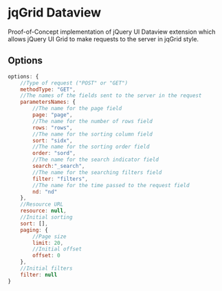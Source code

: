 jqGrid Dataview
===============

Proof-of-Concept implementation of jQuery UI Dataview extension which allows jQuery UI Grid to make requests to the server in  jqGrid style.

Options
-------
```javascript
options: {
    //Type of request ("POST" or "GET")
    methodType: "GET",
    //The names of the fields sent to the server in the request
    parametersNames: {
        //The name for the page field
        page: "page",
        //The name for the number of rows field
        rows: "rows",
        //The name for the sorting column field
        sort: "sidx",
        //The name for the sorting order field
        order: "sord",
        //The name for the search indicator field
        search:"_search",
        //The name for the searching filters field
        filter: "filters",
        //The name for the time passed to the request field
        nd: "nd"
    },
    //Resource URL
    resource: null,
    //Initial sorting
    sort: [],
    paging: {
        //Page size
        limit: 20,
        //Initial offset
        offset: 0
    },
    //Initial filters
    filter: null
}
```